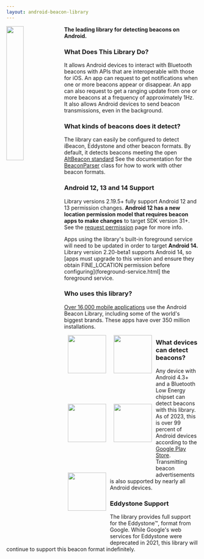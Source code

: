 ```yaml
---
layout: android-beacon-library
---
```

 
<style>
.app-icon { width: 100px; height:100px }
.app-block {
  width: 120px;
  height: 180px;
  display: block;
  float: left;
  text-align: center;
  }
h2 {
  clear: both;
}
</style>

<img src="images/beacon.png" style="display:block; float:left; width:30%"/>

**The leading library for detecting beacons on Android.**

### What Does This Library Do?

It allows Android devices to interact with Bluetooth beacons with APIs that are interoperable with those for iOS.  An app can request to get notifications when one or more beacons appear or disappear. An app can also request to get a ranging update from one or more beacons at a frequency of approximately 1Hz.  It also allows Android devices to send beacon transmissions, even in the background.

### What kinds of beacons does it detect?

The library can easily be configured to detect iBeacon, Eddystone and other beacon formats.  By default, it detects beacons meeting the open [AltBeacon standard](http://altbeacon.org) See the documentation for the
[BeaconParser](http://altbeacon.github.io/android-beacon-library/javadoc/org/altbeacon/beacon/BeaconParser.html) class for how to work with other beacon formats.

### Android 12, 13 and 14 Support

Library versions 2.19.5+ fully support Android 12 and 13 permission changes.  **Android 12 has a new location permission
model that requires beacon apps to make changes** to target SDK version 31+.  See the [request permission](/android-beacon-library/requesting_permission.html) page for more info.

Apps using the library's built-in foreground service will need to be updated in order to target **Android 14.**  Library version 2.20-beta1 supports Android 14, so [apps must upgrade to this version and ensure they obtain FINE_LOCATION permission before configuring](foreground-service.html] the foreground service.

### Who uses this library?

[Over 16,000 mobile applications](/android-beacon-library/apps.html) use the Android Beacon Library, including some of the world's biggest brands.  These apps have over 350 million installations.


<div class="app-block">
<a href='https://play.google.com/store/apps/details?id=com.MundoMo.happyshopmate'>
  <img src='./images/apps/cocacola.png' class="app-icon"/>
</a>
</div>

<div class="app-block">
<a href='https://play.google.com/store/apps/details?id=jp.co.mcdonalds.android'>
  <img src='./images/apps/mcdonalds.png' class="app-icon"/>
</a>
</div>


<div class="app-block">
<a href='https://play.google.com/store/apps/details?id=com.disney.wdw.android'>
  <img src='./images/apps/disney.png' class="app-icon"/>
</a>
</div>

<div class="app-block">
<a href='https://play.google.com/store/apps/details?id=com.ellecta.kfc'>
  <img src='./images/apps/kfc.png' class="app-icon"/>
</a>
</div>

<div class="app-block">
<a href='https://play.google.com/store/apps/details?id=com.airfrance.android.dinamoprd'>
  <img src='./images/apps/airfrance.png' class="app-icon"/>
</a>
</div>

### What devices can detect beacons?

Any device with Android 4.3+ and a Bluetooth Low Energy chipset can detect beacons with this library.  As of 2023, this is over 99 percent of Android devices according to the [Google Play Store](https://developer.android.com/about/dashboards/index.html).  Transmitting beacon advertisements is also supported by nearly all Android devices.

### Eddystone Support

The library provides full support for the Eddystone&trade;, format from Google.
While Google's web services for Eddystone were deprecated in 2021, this library will continue to support this beacon format indefinitely.
